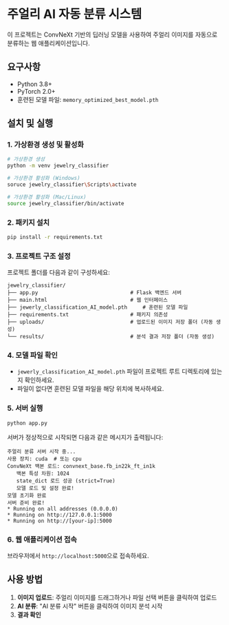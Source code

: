# 주얼리 AI 자동 분류 시스템

이 프로젝트는 ConvNeXt 기반의 딥러닝 모델을 사용하여 주얼리 이미지를 자동으로 분류하는 웹 애플리케이션입니다.

## 요구사항

- Python 3.8+
- PyTorch 2.0+
- 훈련된 모델 파일: `memory_optimized_best_model.pth`

## 설치 및 실행

### 1. 가상환경 생성 및 활성화

```bash
# 가상환경 생성
python -m venv jewelry_classifier

# 가상환경 활성화 (Windows)
soruce jewelry_classifier\Scripts\activate

# 가상환경 활성화 (Mac/Linux)
source jewelry_classifier/bin/activate
```

### 2. 패키지 설치

```bash
pip install -r requirements.txt
```

### 3. 프로젝트 구조 설정

프로젝트 폴더를 다음과 같이 구성하세요:

```
jewelry_classifier/
├── app.py                              # Flask 백엔드 서버
├── main.html                           # 웹 인터페이스
├── jewerly_classification_AI_model.pth     # 훈련된 모델 파일
├── requirements.txt                    # 패키지 의존성
├── uploads/                            # 업로드된 이미지 저장 폴더 (자동 생성)
└── results/                            # 분석 결과 저장 폴더 (자동 생성)
```

### 4. 모델 파일 확인

- `jewerly_classification_AI_model.pth` 파일이 프로젝트 루트 디렉토리에 있는지 확인하세요.
- 파일이 없다면 훈련된 모델 파일을 해당 위치에 복사하세요.

### 5. 서버 실행

```bash
python app.py
```

서버가 정상적으로 시작되면 다음과 같은 메시지가 출력됩니다:

```
주얼리 분류 서버 시작 중...
사용 장치: cuda  # 또는 cpu
ConvNeXt 백본 로드: convnext_base.fb_in22k_ft_in1k
   백본 특성 차원: 1024
   state_dict 로드 성공 (strict=True)
   모델 로드 및 설정 완료!
모델 초기화 완료
서버 준비 완료!
* Running on all addresses (0.0.0.0)
* Running on http://127.0.0.1:5000
* Running on http://[your-ip]:5000
```

### 6. 웹 애플리케이션 접속

브라우저에서 `http://localhost:5000`으로 접속하세요.

## 사용 방법

1. **이미지 업로드**: 주얼리 이미지를 드래그하거나 파일 선택 버튼을 클릭하여 업로드
2. **AI 분류**: "AI 분류 시작" 버튼을 클릭하여 이미지 분석 시작
3. **결과 확인**